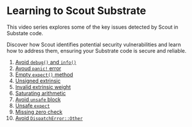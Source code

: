 # Learning to Scout Substrate

This video series explores some of the key issues detected by Scout in Substate code.

Discover how Scout identifies potential security vulnerabilities and learn how to address them, ensuring your Substrate code is secure and reliable.

1. [Avoid `debug()` and `info()`](https://youtu.be/mxIPM9nGu5U)
2. [Avoud `panic!` error](https://youtu.be/5Wo8DW6lUGY)
3. [Empty `expect()` method](https://youtu.be/My7BX9G_Urs)
4. [Unsigned extrinsic](https://youtu.be/XPZ7KpXkDrI)
5. [Invalid extrinsic weight](https://youtu.be/QCw9DRlcsSs)
6. [Saturating arithmetic](https://youtu.be/_5Nf8xidd-g)
7. [Avoid `unsafe` block](https://youtu.be/HUVUxlAzQ54)
8. [Unsafe `expect`](https://youtu.be/arSVQF-PV3Q)
9. [Missing zero check](https://youtu.be/tcp2UU8dXJk)
10. [Avoid `DispatchError::Other`](https://youtu.be/XutVxErG4Y4)
